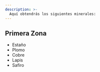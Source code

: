 ```yaml
---
description: >-
  Aquí obtendrás los siguientes minerales:
---
```


## Primera Zona

* Estaño
* Plomo
* Cobre
* Lapis
* Safiro
